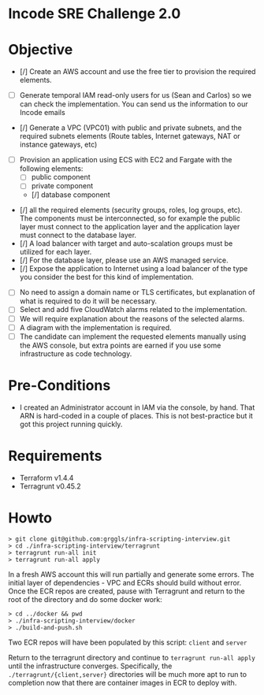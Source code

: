 # Incode SRE Challenge 2.0

# Objective

- [/]  Create an AWS account and use the free tier to provision the required elements.
- [ ]  Generate temporal IAM read-only users for us (Sean and Carlos) so we can check the implementation. You can send us the information to our Incode emails
- [/]  Generate a VPC (VPC01) with public and private subnets, and the required subnets elements (Route tables, Internet gateways, NAT or instance gateways, etc)
- [ ]  Provision an application using ECS with EC2 and Fargate with the following elements:
    - [ ]  public component
    - [ ]  private component
    - [/]  database component
- [/]  all the required elements (security groups, roles, log groups, etc). The components must be interconnected, so for example the public layer must connect to the application layer and the application layer must connect to the database layer.
- [/]  A load balancer with target and auto-scalation groups must be utilized for each layer.
- [/]  For the database layer, please use an AWS managed service.
- [/]  Expose the application to Internet using a load balancer of the type you consider the best for this kind of implementation.
- [ ]  No need to assign a domain name or TLS certificates, but explanation of what is required to do it will be necessary.
- [ ]  Select and add five CloudWatch alarms related to the implementation.
- [ ]  We will require explanation about the reasons of the selected alarms.
- [ ]  A diagram with the implementation is required.
- [ ]  The candidate can implement the requested elements manually using the AWS console, but extra points are earned if you use some infrastructure as code technology.

# Pre-Conditions

- I created an Administrator account in IAM via the console, by hand. That ARN is hard-coded in a couple of places. This is not best-practice but it got this project running quickly.

# Requirements

 - Terraform v1.4.4
 - Terragrunt v0.45.2

# Howto

```
> git clone git@github.com:grggls/infra-scripting-interview.git
> cd ./infra-scripting-interview/terragrunt
> terragrunt run-all init
> terragrunt run-all apply
```

In a fresh AWS account this will run partially and generate some errors. The initial layer of dependencies - VPC and ECRs should build without error. Once the ECR repos are created, pause with Terragrunt and return to the root of the directory and do some docker work:

```
> cd ../docker && pwd
> ./infra-scripting-interview/docker
> ./build-and-push.sh
```

Two ECR repos will have been populated by this script: `client` and `server`

Return to the terragrunt directory and continue to `terragrunt run-all apply` until the infrastructure converges. Specifically, the `./terragrunt/{client,server}` directories will be much more apt to run to completion now that there are container images in ECR to deploy with.

